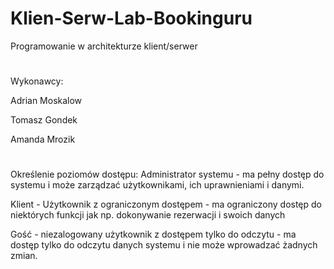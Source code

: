 # Klien-Serw-Lab-Bookinguru

Programowanie w architekturze klient/serwer

#

Wykonawcy: 

Adrian Moskalow

Tomasz Gondek

Amanda Mrozik 
#


Określenie poziomów dostępu:
Administrator systemu - ma pełny dostęp do systemu i może zarządzać użytkownikami, ich uprawnieniami i danymi.

Klient - Użytkownik z ograniczonym dostępem - ma ograniczony dostęp do niektórych funkcji jak np. dokonywanie rezerwacji i swoich danych

Gość - niezalogowany użytkownik z dostępem tylko do odczytu - ma dostęp tylko do odczytu danych systemu i nie może wprowadzać żadnych zmian.
